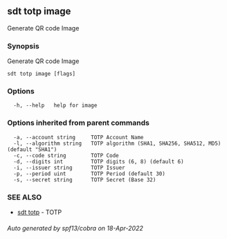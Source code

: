 ## sdt totp image

Generate QR code Image

### Synopsis

Generate QR code Image

```
sdt totp image [flags]
```

### Options

```
  -h, --help   help for image
```

### Options inherited from parent commands

```
  -a, --account string     TOTP Account Name
  -l, --algorithm string   TOTP algorithm (SHA1, SHA256, SHA512, MD5) (default "SHA1")
  -c, --code string        TOTP Code
  -d, --digits int         TOTP digits (6, 8) (default 6)
  -i, --issuer string      TOTP Issuer
  -p, --period uint        TOTP Period (default 30)
  -s, --secret string      TOTP Secret (Base 32)
```

### SEE ALSO

* [sdt totp](sdt_totp.md)	 - TOTP

###### Auto generated by spf13/cobra on 18-Apr-2022
